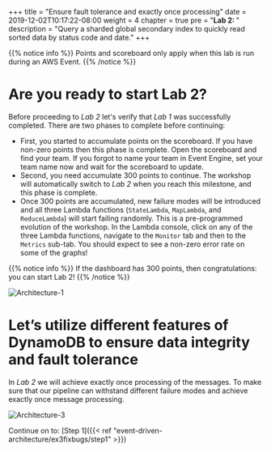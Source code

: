 +++
title = "Ensure fault tolerance and exactly once processing"
date = 2019-12-02T10:17:22-08:00
weight = 4
chapter = true
pre = "<b>Lab 2: </b>"
description = "Query a sharded global secondary index to quickly read sorted data by status code and date."
+++

{{% notice info %}}
Points and scoreboard only apply when this lab is run during an AWS Event.
{{% /notice %}}

# Are you ready to start Lab 2?

Before proceeding to *Lab 2* let's verify that *Lab 1* was successfully completed. There are two phases to complete before continuing:
* First, you started to accumulate points on the scoreboard. If you have non-zero points then this phase is complete. Open the scoreboard and find your team. If you forgot to name your team in Event Engine, set your team name now and wait for the scoreboard to update.
* Second, you need accumulate 300 points to continue. The workshop will automatically switch to *Lab 2* when you reach this milestone, and this phase is complete.
 * Once 300 points are accumulated, new failure modes will be introduced and all three Lambda functions (`StateLambda`, `MapLambda`, and `ReduceLambda`) will start failing randomly. This is a pre-programmed evolution of the workshop. In the Lambda console, click on any of the three Lambda functions, navigate to  the `Monitor` tab and then to the `Metrics` sub-tab. You should expect to see a non-zero error rate on some of the graphs!

{{% notice info %}}
If the dashboard has 300 points, then congratulations: you can start Lab 2!
{{% /notice %}}

![Architecture-1](/images/event-driven-architecture/lab2/failing-lambdas.png)


# Let’s utilize different features of DynamoDB to ensure data integrity and fault tolerance

In *Lab 2* we will achieve exactly once processing of the messages. To make sure that our pipeline can withstand different failure modes and achieve exactly once message processing.

![Architecture-3](/images/event-driven-architecture/architecture/after-lab-2.png)

Continue on to: [Step 1]({{< ref "event-driven-architecture/ex3fixbugs/step1" >}})
